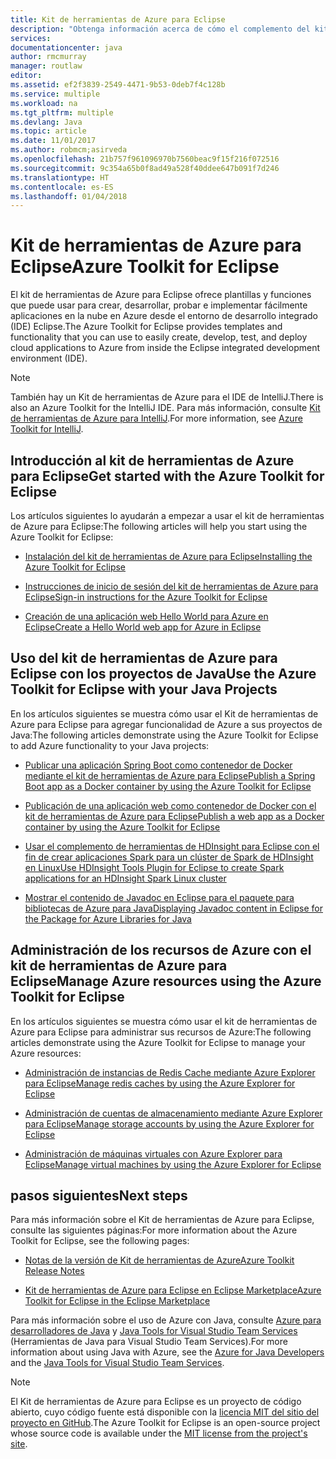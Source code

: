 ```yaml
---
title: Kit de herramientas de Azure para Eclipse
description: "Obtenga información acerca de cómo el complemento del kit de herramientas de Azure para Eclipse le ayuda a crear e implementar aplicaciones en la nube en Azure."
services: 
documentationcenter: java
author: rmcmurray
manager: routlaw
editor: 
ms.assetid: ef2f3839-2549-4471-9b53-0deb7f4c128b
ms.service: multiple
ms.workload: na
ms.tgt_pltfrm: multiple
ms.devlang: Java
ms.topic: article
ms.date: 11/01/2017
ms.author: robmcm;asirveda
ms.openlocfilehash: 21b757f961096970b7560beac9f15f216f072516
ms.sourcegitcommit: 9c354a65b0f8ad49a528f40ddee647b091f7d246
ms.translationtype: HT
ms.contentlocale: es-ES
ms.lasthandoff: 01/04/2018
---
```

# <a name="azure-toolkit-for-eclipse"></a><span data-ttu-id="3dca9-103">Kit de herramientas de Azure para Eclipse</span><span class="sxs-lookup"><span data-stu-id="3dca9-103">Azure Toolkit for Eclipse</span></span>

<span data-ttu-id="3dca9-104">El kit de herramientas de Azure para Eclipse ofrece plantillas y funciones que puede usar para crear, desarrollar, probar e implementar fácilmente aplicaciones en la nube en Azure desde el entorno de desarrollo integrado (IDE) Eclipse.</span><span class="sxs-lookup"><span data-stu-id="3dca9-104">The Azure Toolkit for Eclipse provides templates and functionality that you can use to easily create, develop, test, and deploy cloud  applications to Azure from inside the Eclipse integrated development environment (IDE).</span></span>

> [!NOTE]
> 
> <span data-ttu-id="3dca9-105">También hay un Kit de herramientas de Azure para el IDE de IntelliJ.</span><span class="sxs-lookup"><span data-stu-id="3dca9-105">There is also an Azure Toolkit for the IntelliJ IDE.</span></span> <span data-ttu-id="3dca9-106">Para más información, consulte [Kit de herramientas de Azure para IntelliJ](../intellij/azure-toolkit-for-intellij.md).</span><span class="sxs-lookup"><span data-stu-id="3dca9-106">For more information, see [Azure Toolkit for IntelliJ](../intellij/azure-toolkit-for-intellij.md).</span></span>
> 

## <a name="get-started-with-the-azure-toolkit-for-eclipse"></a><span data-ttu-id="3dca9-107">Introducción al kit de herramientas de Azure para Eclipse</span><span class="sxs-lookup"><span data-stu-id="3dca9-107">Get started with the Azure Toolkit for Eclipse</span></span>
<span data-ttu-id="3dca9-108">Los artículos siguientes lo ayudarán a empezar a usar el kit de herramientas de Azure para Eclipse:</span><span class="sxs-lookup"><span data-stu-id="3dca9-108">The following articles will help you start using the Azure Toolkit for Eclipse:</span></span>

* [<span data-ttu-id="3dca9-109">Instalación del kit de herramientas de Azure para Eclipse</span><span class="sxs-lookup"><span data-stu-id="3dca9-109">Installing the Azure Toolkit for Eclipse</span></span>](azure-toolkit-for-eclipse-installation.md)

* [<span data-ttu-id="3dca9-110">Instrucciones de inicio de sesión del kit de herramientas de Azure para Eclipse</span><span class="sxs-lookup"><span data-stu-id="3dca9-110">Sign-in instructions for the Azure Toolkit for Eclipse</span></span>](azure-toolkit-for-eclipse-sign-in-instructions.md)

* [<span data-ttu-id="3dca9-111">Creación de una aplicación web Hello World para Azure en Eclipse</span><span class="sxs-lookup"><span data-stu-id="3dca9-111">Create a Hello World web app for Azure in Eclipse</span></span>](azure-toolkit-for-eclipse-create-hello-world-web-app.md)

## <a name="use-the-azure-toolkit-for-eclipse-with-your-java-projects"></a><span data-ttu-id="3dca9-112">Uso del kit de herramientas de Azure para Eclipse con los proyectos de Java</span><span class="sxs-lookup"><span data-stu-id="3dca9-112">Use the Azure Toolkit for Eclipse with your Java Projects</span></span>
<span data-ttu-id="3dca9-113">En los artículos siguientes se muestra cómo usar el Kit de herramientas de Azure para Eclipse para agregar funcionalidad de Azure a sus proyectos de Java:</span><span class="sxs-lookup"><span data-stu-id="3dca9-113">The following articles demonstrate using the Azure Toolkit for Eclipse to add Azure functionality to your Java projects:</span></span>

* [<span data-ttu-id="3dca9-114">Publicar una aplicación Spring Boot como contenedor de Docker mediante el kit de herramientas de Azure para Eclipse</span><span class="sxs-lookup"><span data-stu-id="3dca9-114">Publish a Spring Boot app as a Docker container by using the Azure Toolkit for Eclipse</span></span>](azure-toolkit-for-eclipse-publish-spring-boot-docker-app.md)

* [<span data-ttu-id="3dca9-115">Publicación de una aplicación web como contenedor de Docker con el kit de herramientas de Azure para Eclipse</span><span class="sxs-lookup"><span data-stu-id="3dca9-115">Publish a web app as a Docker container by using the Azure Toolkit for Eclipse</span></span>](azure-toolkit-for-eclipse-publish-as-docker-container.md)

* [<span data-ttu-id="3dca9-116">Usar el complemento de herramientas de HDInsight para Eclipse con el fin de crear aplicaciones Spark para un clúster de Spark de HDInsight en Linux</span><span class="sxs-lookup"><span data-stu-id="3dca9-116">Use HDInsight Tools Plugin for Eclipse to create Spark applications for an HDInsight Spark Linux cluster</span></span>](/azure/hdinsight/hdinsight-apache-spark-eclipse-tool-plugin)

* [<span data-ttu-id="3dca9-117">Mostrar el contenido de Javadoc en Eclipse para el paquete para bibliotecas de Azure para Java</span><span class="sxs-lookup"><span data-stu-id="3dca9-117">Displaying Javadoc content in Eclipse for the Package for Azure Libraries for Java</span></span>](azure-toolkit-for-eclipse-displaying-javadoc-content-for-azure-libraries.md)

## <a name="manage-azure-resources-using-the-azure-toolkit-for-eclipse"></a><span data-ttu-id="3dca9-118">Administración de los recursos de Azure con el kit de herramientas de Azure para Eclipse</span><span class="sxs-lookup"><span data-stu-id="3dca9-118">Manage Azure resources using the Azure Toolkit for Eclipse</span></span>
<span data-ttu-id="3dca9-119">En los artículos siguientes se muestra cómo usar el kit de herramientas de Azure para Eclipse para administrar sus recursos de Azure:</span><span class="sxs-lookup"><span data-stu-id="3dca9-119">The following articles demonstrate using the Azure Toolkit for Eclipse to manage your Azure resources:</span></span>

* [<span data-ttu-id="3dca9-120">Administración de instancias de Redis Cache mediante Azure Explorer para Eclipse</span><span class="sxs-lookup"><span data-stu-id="3dca9-120">Manage redis caches by using the Azure Explorer for Eclipse</span></span>](azure-toolkit-for-eclipse-managing-redis-caches-using-azure-explorer.md)

* [<span data-ttu-id="3dca9-121">Administración de cuentas de almacenamiento mediante Azure Explorer para Eclipse</span><span class="sxs-lookup"><span data-stu-id="3dca9-121">Manage storage accounts by using the Azure Explorer for Eclipse</span></span>](azure-toolkit-for-eclipse-managing-storage-accounts-using-azure-explorer.md)

* [<span data-ttu-id="3dca9-122">Administración de máquinas virtuales con Azure Explorer para Eclipse</span><span class="sxs-lookup"><span data-stu-id="3dca9-122">Manage virtual machines by using the Azure Explorer for Eclipse</span></span>](azure-toolkit-for-eclipse-managing-virtual-machines-using-azure-explorer.md)

## <a name="next-steps"></a><span data-ttu-id="3dca9-123">pasos siguientes</span><span class="sxs-lookup"><span data-stu-id="3dca9-123">Next steps</span></span>

<span data-ttu-id="3dca9-124">Para más información sobre el Kit de herramientas de Azure para Eclipse, consulte las siguientes páginas:</span><span class="sxs-lookup"><span data-stu-id="3dca9-124">For more information about the Azure Toolkit for Eclipse, see the following pages:</span></span>

* [<span data-ttu-id="3dca9-125">Notas de la versión de Kit de herramientas de Azure</span><span class="sxs-lookup"><span data-stu-id="3dca9-125">Azure Toolkit Release Notes</span></span>](https://github.com/Microsoft/azure-tools-for-java/releases)

* [<span data-ttu-id="3dca9-126">Kit de herramientas de Azure para Eclipse en Eclipse Marketplace</span><span class="sxs-lookup"><span data-stu-id="3dca9-126">Azure Toolkit for Eclipse in the Eclipse Marketplace</span></span>](http://marketplace.eclipse.org/content/azure-toolkit-eclipse)

<span data-ttu-id="3dca9-127">Para más información sobre el uso de Azure con Java, consulte [Azure para desarrolladores de Java](https://docs.microsoft.com/java/azure/) y [Java Tools for Visual Studio Team Services](https://java.visualstudio.com/) (Herramientas de Java para Visual Studio Team Services).</span><span class="sxs-lookup"><span data-stu-id="3dca9-127">For more information about using Java with Azure, see the [Azure for Java Developers](https://docs.microsoft.com/java/azure/) and the [Java Tools for Visual Studio Team Services](https://java.visualstudio.com/).</span></span>

<!-- [!INCLUDE [azure-toolkit-for-eclipse-additional-resources](../includes/azure-toolkit-for-eclipse-additional-resources.md)] -->

> [!NOTE]
> 
> <span data-ttu-id="3dca9-128">El Kit de herramientas de Azure para Eclipse es un proyecto de código abierto, cuyo código fuente está disponible con la [licencia MIT del sitio del proyecto en GitHub](https://github.com/microsoft/azure-tools-for-java).</span><span class="sxs-lookup"><span data-stu-id="3dca9-128">The Azure Toolkit for Eclipse is an open-source project whose source code is available under the [MIT license from the project's site](https://github.com/microsoft/azure-tools-for-java).</span></span>
> 

<!-- URL List -->

[Azure for Java Developers]: https://docs.microsoft.com/java/azure
[Java Tools for Visual Studio Team Services]: https://java.visualstudio.com/

<!-- Temporarily Deprecated URLs -->

<!-- [Deploying large deployments](azure-toolkit-for-eclipse-deploying-large-deployments.md) -->
<!-- [How to Maintain Session Data with Session Affinity]: http://go.microsoft.com/fwlink/?LinkID=699539 -->
<!-- [How to Use Co-located Caching]: http://go.microsoft.com/fwlink/?LinkID=699542 -->
<!-- [How to Use Dedicated Caching]: http://go.microsoft.com/fwlink/?LinkID=699543 -->
<!-- [How to Use JMS with AMQP 1.0 in Azure with Eclipse]: http://go.microsoft.com/fwlink/?LinkID=699544 -->
<!-- [How to Use SSL Offloading]: http://go.microsoft.com/fwlink/?LinkID=699545 -->
<!-- [SSL Offloading]: http://go.microsoft.com/fwlink/?LinkID=699549 -->
<!-- [Using the Azure Service Runtime Library in JSP]: http://go.microsoft.com/fwlink/?LinkID=699551 -->
<!-- [How to Authenticate Web Users with Azure Access Control Service Using Eclipse]: /azure/active-directory/active-directory-java-authenticate-users-access-control-eclipse.md -->
<!-- [Debug a Java Web App on Azure in Eclipse]: /azure/app-service-web/app-service-web-debug-java-web-app-in-eclipse.md -->
<!-- [Debugging Azure Applications in Eclipse]: azure-toolkit-for-eclipse-debugging-azure-applications.md -->

<!-- Legacy MSDN URL = https://msdn.microsoft.com/library/azure/hh694271.aspx -->
